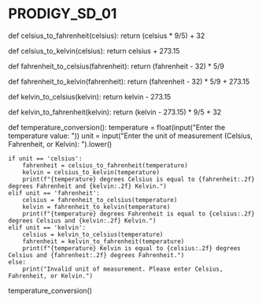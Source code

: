 # PRODIGY_SD_01
def celsius_to_fahrenheit(celsius):
    return (celsius * 9/5) + 32

def celsius_to_kelvin(celsius):
    return celsius + 273.15

def fahrenheit_to_celsius(fahrenheit):
    return (fahrenheit - 32) * 5/9

def fahrenheit_to_kelvin(fahrenheit):
    return (fahrenheit - 32) * 5/9 + 273.15

def kelvin_to_celsius(kelvin):
    return kelvin - 273.15

def kelvin_to_fahrenheit(kelvin):
    return (kelvin - 273.15) * 9/5 + 32

def temperature_conversion():
    temperature = float(input("Enter the temperature value: "))
    unit = input("Enter the unit of measurement (Celsius, Fahrenheit, or Kelvin): ").lower()

    if unit == 'celsius':
        fahrenheit = celsius_to_fahrenheit(temperature)
        kelvin = celsius_to_kelvin(temperature)
        print(f"{temperature} degrees Celsius is equal to {fahrenheit:.2f} degrees Fahrenheit and {kelvin:.2f} Kelvin.")
    elif unit == 'fahrenheit':
        celsius = fahrenheit_to_celsius(temperature)
        kelvin = fahrenheit_to_kelvin(temperature)
        print(f"{temperature} degrees Fahrenheit is equal to {celsius:.2f} degrees Celsius and {kelvin:.2f} Kelvin.")
    elif unit == 'kelvin':
        celsius = kelvin_to_celsius(temperature)
        fahrenheit = kelvin_to_fahrenheit(temperature)
        print(f"{temperature} Kelvin is equal to {celsius:.2f} degrees Celsius and {fahrenheit:.2f} degrees Fahrenheit.")
    else:
        print("Invalid unit of measurement. Please enter Celsius, Fahrenheit, or Kelvin.")

temperature_conversion()
